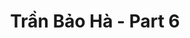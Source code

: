 ---
layout: album
resource: instagram
title: "Trần Bảo Hà - Part 6"
description: "Instagram album of Trần Bảo Hà, part 6.</br> Username: baohatran704"
active: gallery
album-title: "Trần Bảo Hà"
images:
  - image_path: baohatran704/6/20200526_151039_100709198_2597463147022453_2973493825112903632_n.jpg
  - image_path: baohatran704/6/20200527_074458_100904715_181079096552272_8844740504950419276_n.jpg
  - image_path: baohatran704/6/20200803_145617_117037235_581260815885792_3750571683496975247_n.jpg
  - image_path: baohatran704/6/20200810_144613_117126393_708446976379663_8655039257295862874_n.jpg
  - image_path: baohatran704/6/20210928_140901_243005362_387376696327265_6181868456601582848_n.jpg
  - image_path: baohatran704/6/20220226_085157_274696215_320657623445701_3066433700524394907_n.jpg
  - image_path: baohatran704/6/20220819_140533_299801846_447013800774798_6454087737124467832_n.jpg
  - image_path: baohatran704/6/20230207_101242_329225167_1325189504939280_1375840128891862687_n.jpg
  - image_path: baohatran704/6/20230509_093321_345246761_232248502830168_9067938428117756941_n.jpg
  - image_path: baohatran704/6/20230929_130945_384121198_714108117181551_1702088971581745856_n.jpg
  - image_path: baohatran704/6/20230930_190349_384492405_2548654888623965_8043815661912452992_n.jpg
  - image_path: baohatran704/6/20231027_140105_395245572_292014207002463_7161603770430320492_n.jpg
  - image_path: baohatran704/6/20231027_140118_395473952_661540886045058_1847492750642967439_n.jpg
  - image_path: baohatran704/6/20231027_140127_396062082_976879736745062_6988310213471036638_n.jpg
  - image_path: baohatran704/6/20231124_161129_404327417_1301776870412509_1511744587966612989_n.jpg
  - image_path: baohatran704/6/20231220_105537_412018111_894157782103952_8150027718111682730_n.jpg
  - image_path: baohatran704/6/20240602_191523_447197240_371136759292921_6416535209926088286_n.jpg
  - image_path: baohatran704/6/20241104_110006_465754206_9221356284583786_8882248644175481013_n.jpg
  - image_path: baohatran704/6/20241104_110012_465823201_1505251673366581_3349604272656634444_n.jpg
  - image_path: baohatran704/6/20241212_115358_469688069_417119371475550_1938208638240329405_n.jpg
  - image_path: baohatran704/6/20241212_115358_469912641_1281213039561267_1000653820350144645_n.jpg
  - image_path: baohatran704/6/20250218_104105_480688372_18462841807070502_1408658060536087829_n.jpg
---